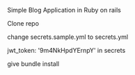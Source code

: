Simple Blog Application in Ruby on rails

Clone repo

change secrets.sample.yml to secrets.yml

jwt_token: '9m4NkHpdYErnpY' in secrets

give bundle install